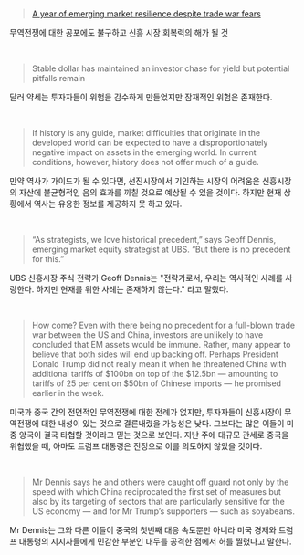 <br>



> [ A year of emerging market resilience despite trade war fears](https://www.ft.com/content/c56a03bc-3983-11e8-8eee-e06bde01c544)



무역전쟁에 대한 공포에도 불구하고 신흥 시장 회복력의 해가 될 것

<br>



> Stable dollar has maintained an investor chase for yield but potential pitfalls remain



달러 약세는 투자자들이 위험을 감수하게 만들었지만 잠재적인 위험은 존재한다.

<br>



> If history is any guide, market difficulties that originate in the developed world can be expected to have a disproportionately negative impact on assets in the emerging world. In current conditions, however, history does not offer much of a guide.



만약 역사가 가이드가 될 수 있다면, 선진시장에서 기인하는 시장의 어려움은 신흥시장의 자산에 불균형적인 음의 효과를 끼칠 것으로 예상될 수 있을 것이다. 하지만 현재 상황에서 역사는 유용한 정보를 제공하지 못 하고 있다.

<br>



> “As strategists, we love historical precedent,” says Geoff Dennis, emerging market equity strategist at UBS. “But there is no precedent for this.”



UBS 신흥시장 주식 전략가 Geoff Dennis는 "전략가로서, 우리는 역사적인 사례를 사랑한다. 하지만 현재를 위한 사례는 존재하지 않는다." 라고 말했다.

<br>



> How come? Even with there being no precedent for a full-blown trade war between the US and China, investors are unlikely to have concluded that EM assets would be immune. Rather, many appear to believe that both sides will end up backing off. Perhaps President Donald Trump did not really mean it when he threatened China with additional tariffs of $100bn on top of the $12.5bn — amounting to tariffs of 25 per cent on $50bn of Chinese imports — he promised earlier in the week.



미국과 중국 간의 전면적인 무역전쟁에 대한 전례가 없지만, 투자자들이 신흥시장이 무역전쟁에 대한 내성이 있는 것으로 결론내렸을 가능성은 낮다. 그보다는 많은 이들이 미중 양국이 결국 타협할 것이라고 믿는 것으로 보인다. 지난 주에 대규모 관세로 중국을 위협했을 때, 아마도 트럼프 대통령은 진정으로 이를 의도하지 않았을 것이다.

<br>



> Mr Dennis says he and others were caught off guard not only by the speed with which China reciprocated the first set of measures but also by its targeting of sectors that are particularly sensitive for the US economy — and for Mr Trump’s supporters — such as soyabeans.



Mr Dennis는 그와 다른 이들이 중국의 첫번째 대응 속도뿐만 아니라 미국 경제와 트럼프 대통령의 지지자들에게 민감한 부분인 대두를 공격한 점에서 허를 찔렸다고 말한다.



<br>


